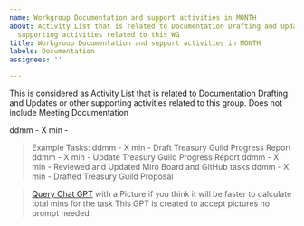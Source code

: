 ```yaml
---
name: Workgroup Documentation and support activities in MONTH
about: Activity List that is related to Documentation Drafting and Updates or other
  supporting activities related to this WG
title: Workgroup Documentation and support activities in MONTH
labels: Documentation
assignees: ''

---
```


This is considered as Activity List that is related to Documentation Drafting and Updates or other supporting activities related to this group. Does not include Meeting Documentation

ddmm - X min - 

> Example Tasks:
> ddmm - X min - Draft Treasury Guild Progress Report
> ddmm - X min - Update Treasury Guild Progress Report
> ddmm - X min - Reviewed and Updated Miro Board and GitHub tasks
> ddmm - X min - Drafted Treasury Guild Proposal


> [Query Chat GPT](https://chatgpt.com/g/g-6842daeb4614819181a95a8fc20d20b3-meeting-task-assistant) with a Picture if you think it will be faster to calculate total mins for the task
> This GPT is created to accept pictures no prompt needed
